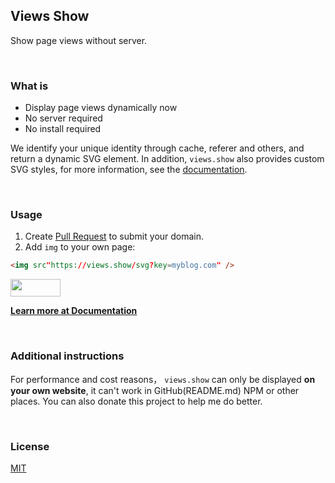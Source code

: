 ## Views Show

Show page views without server.

<br/>

### What is

  - Display page views dynamically now
  - No server required
  - No install required

We identify your unique identity through cache, referer and others, and return a dynamic SVG element.
In addition, `views.show` also provides custom SVG styles, for more information, see the [documentation](https://views.show).

<br/>

### Usage

  1. Create [Pull Request](https://github.com/unix/views-show/pulls) to submit your domain.
  2. Add `img` to your own page:

  ```html
  <img src"https://views.show/svg?key=myblog.com" />
  ```

  <img width="80" height="28" src="https://views.show/svg?key=myblog.com" />

<br/>

**[Learn more at Documentation](https://views.show)**

<br/>

### Additional instructions

For performance and cost reasons， `views.show` can only be displayed **on your own website**,
it can't work in GitHub(README.md) NPM or other places. You can also donate this project to help me do better.

<br/>

### License

[MIT](./LICENSE)
